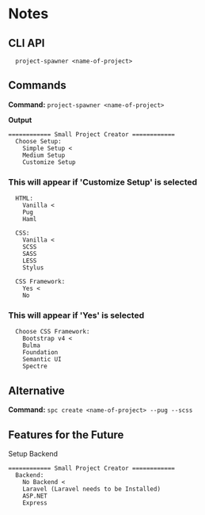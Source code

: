 # Notes

## CLI API
```
  project-spawner <name-of-project>
```

## Commands

**Command:** `project-spawner <name-of-project>`

**Output**
```
============ Small Project Creator ============  
  Choose Setup:
    Simple Setup <
    Medium Setup 
    Customize Setup
```

### This will appear if 'Customize Setup' is selected
```
  HTML:
    Vanilla <
    Pug
    Haml
    
  CSS:
    Vanilla <
    SCSS
    SASS
    LESS
    Stylus

  CSS Framework:
    Yes <
    No
```

### This will appear if 'Yes' is selected
```
  Choose CSS Framework:
    Bootstrap v4 <
    Bulma
    Foundation
    Semantic UI
    Spectre

```


## Alternative
**Command:** `spc create <name-of-project> --pug --scss`


## Features for the Future
Setup Backend
```
============ Small Project Creator ============ 
  Backend:
    No Backend <
    Laravel (Laravel needs to be Installed)
    ASP.NET
    Express
```